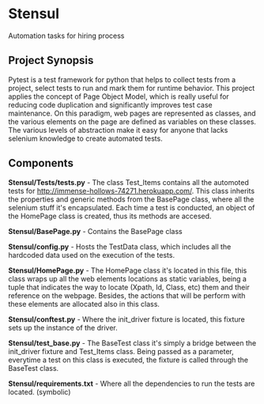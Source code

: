 # Stensul
Automation tasks for hiring process

**Project Synopsis**
------------------------------

Pytest is a test framework for python that helps to collect tests from a project, select tests to run and mark them for runtime behavior. This project applies the concept of Page Object Model, which is really useful for reducing code duplication and significantly improves test case maintenance. On this paradigm, web pages are represented as classes, and the various elements on the page are defined as variables on these classes. The various levels of abstraction make it easy for anyone that lacks selenium knowledge to create automated tests.

**Components**
------------------------------
**Stensul/Tests/tests.py**  - The class Test_Items contains all the automoted tests for http://immense-hollows-74271.herokuapp.com/. This class inherits the properties and generic methods from the BasePage class, where all the selenium stuff it's encapsulated. Each time a test is conducted, an object of the HomePage class is created, thus its methods are accesed.

**Stensul/BasePage.py** - Contains the BasePage class

**Stensul/config.py** - Hosts the TestData class, which includes all the hardcoded data used on the execution of the tests.

**Stensul/HomePage.py** - The HomePage class it's located in this file, this class wraps up all the web elements locations as static variables, being a tuple that indicates the way to locate (Xpath, Id, Class, etc) them and their reference on the webpage. Besides, the actions that will be perform with these elements are allocated also in this class.

**Stensul/conftest.py** - Where the init_driver fixture is located, this fixture sets up the instance of the driver.

**Stensul/test_base.py** - The BaseTest class it's simply a bridge between the init_driver fixture and Test_Items class. Being passed as a parameter, everytime a test on this class is executed, the fixture is called through the BaseTest class.

**Stensul/requirements.txt** - Where all the dependencies to run the tests are located. (symbolic)







